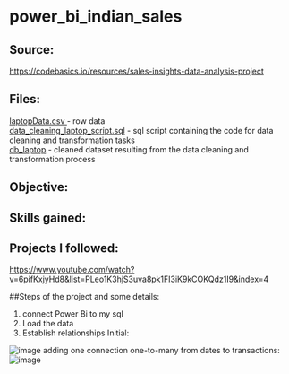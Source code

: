 # power_bi_indian_sales  
## Source:  
https://codebasics.io/resources/sales-insights-data-analysis-project  

 ## Files:   
[laptopData.csv ](https://github.com/boudzela/data_cleaning/blob/3e2525303ca20098f1581bd8c3b816f9dee45096/laptopData.csv)- row data  
[data_cleaning_laptop_script.sql](https://github.com/boudzela/data_cleaning/blob/fe158f390bad31bc4f270319bf14e905a1908ac5/data_cleaning_laptop.sql) -  sql script containing the code for data cleaning and transformation tasks  
[db_laptop](https://github.com/boudzela/data_cleaning/tree/22ed1d5b6d751a0635118ed61881f8aea915302c/db_laptop) - cleaned dataset resulting from the data cleaning and transformation process

## Objective:  


## Skills gained:  


## Projects I followed:
https://www.youtube.com/watch?v=6pifKxjyHd8&list=PLeo1K3hjS3uva8pk1FI3iK9kCOKQdz1I9&index=4  


  
##Steps of the project and some details: 
1. connect Power Bi to my sql
2. Load the data 
3. Establish relationships
   Initial: 

![image](https://github.com/user-attachments/assets/a6e597d7-deb4-429f-8592-96e2d908bfc9)
adding one connection one-to-many from dates to transactions:  
![image](https://github.com/user-attachments/assets/6327a05b-cdac-4733-88b3-346a70543cd5)


